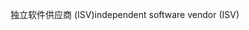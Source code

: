 <span data-ttu-id="967e9-101">独立软件供应商 (ISV)</span><span class="sxs-lookup"><span data-stu-id="967e9-101">independent software vendor (ISV)</span></span>